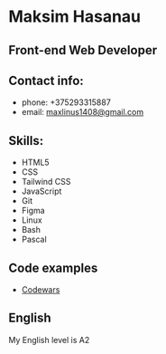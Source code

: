 # Maksim Hasanau

## Front-end Web Developer

## Contact info:

-   phone: +375293315887
-   email: maxlinus1408@gmail.com

## Skills:

-   HTML5
-   CSS
-   Tailwind CSS
-   JavaScript
-   Git
-   Figma
-   Linux
-   Bash
-   Pascal

## Code examples

-   [Codewars](https://www.codewars.com/users/LInus1408)

## English

My English level is A2
